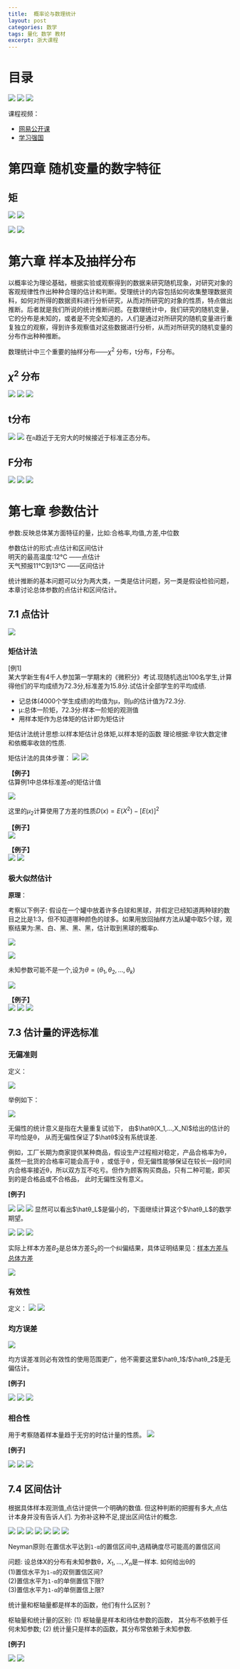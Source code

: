```yaml
---
title:  概率论与数理统计
layout: post
categories: 数学
tags: 量化 数学 教材
excerpt: 浙大课程
---
```



# 目录
![](https://suzixinblog.oss-cn-shenzhen.aliyuncs.com/20220912080837.png)
![](https://suzixinblog.oss-cn-shenzhen.aliyuncs.com/20220912080901.png)
![](https://suzixinblog.oss-cn-shenzhen.aliyuncs.com/20220912080915.png)


课程视频：
- [网易公开课](https://open.163.com/newview/movie/free?pid=MEC1U20OT&mid=MECH8CQ7S)
- [学习强国](https://www.xuexi.cn/29af4abedeeb082cd8c1443d8972ba74/9b0f04ec6509904be734f5f609a3604a.html)


# 第四章 随机变量的数字特征
## 矩
![](https://suzixinblog.oss-cn-shenzhen.aliyuncs.com/20220912104622.png)
![](https://suzixinblog.oss-cn-shenzhen.aliyuncs.com/20220912104636.png)

![](https://suzixinblog.oss-cn-shenzhen.aliyuncs.com/20220912104904.png)
![](https://suzixinblog.oss-cn-shenzhen.aliyuncs.com/20220912104919.png)

# 第六章 样本及抽样分布
以概率论为理论基础，根据实验或观察得到的数据来研究随机现象，对研究对象的客观规律性作出种种合理的估计和判断。受理统计的内容包括如何收集整理数据资料，如何对所得的数据资料进行分析研究，从而对所研究的对象的性质，特点做出推断。后者就是我们所说的统计推断问题。在数理统计中，我们研究的随机变量，它的分布是未知的，或者是不完全知道的，人们是通过对所研究的随机变量进行重复独立的观察，得到许多观察值对这些数据进行分析，从而对所研究的随机变量的分布作出种种推断。

数理统计中三个重要的抽样分布——${\chi}^2$ 分布，t分布，F分布。

## ${\chi}^2$ 分布
![](https://suzixinblog.oss-cn-shenzhen.aliyuncs.com/20220912090210.png)
![](https://suzixinblog.oss-cn-shenzhen.aliyuncs.com/20220912090236.png)
![](https://suzixinblog.oss-cn-shenzhen.aliyuncs.com/20220912090249.png)

## t分布
![](https://suzixinblog.oss-cn-shenzhen.aliyuncs.com/20220912091312.png)
![](https://suzixinblog.oss-cn-shenzhen.aliyuncs.com/20220912091323.png)
在`n`趋近于无穷大的时候接近于标准正态分布。

## F分布
![](https://suzixinblog.oss-cn-shenzhen.aliyuncs.com/20220912091421.png)
![](https://suzixinblog.oss-cn-shenzhen.aliyuncs.com/20220912091433.png)
![](https://suzixinblog.oss-cn-shenzhen.aliyuncs.com/20220912091442.png)

# 第七章 参数估计
参数:反映总体某方面特征的量，比如:合格率,均值,方差,中位数

参数估计的形式:点估计和区间估计  
明天的最高温度:12°C ——点估计  
天气预报11°C到13°C ——区间估计  


统计推断的基本问题可以分为两大类，一类是估计问题，另一类是假设检验问题，本章讨论总体参数的点估计和区间估计。

## 7.1 点估计

![](https://suzixinblog.oss-cn-shenzhen.aliyuncs.com/20220912093315.png)

### 矩估计法

[例1]  
某大学新生有4千人参加第一学期末的《微积分》考试.现随机选出100名学生,计算得他们的平均成绩为72.3分,标准差为15.8分.试估计全部学生的平均成绩.
- 记总体(4000个学生成绩)的均值为μ，则μ的估计值为72.3分.
- μ:总体一阶矩，72.3分:样本一阶矩的观测值
- 用样本矩作为总体矩的估计即为矩估计

矩估计法统计思想:以样本矩估计总体矩,以样本矩的函数
理论根据:辛钦大数定律和依概率收敛的性质.

矩估计法的具体步骤：
![](https://suzixinblog.oss-cn-shenzhen.aliyuncs.com/20220912103738.png)
![](https://suzixinblog.oss-cn-shenzhen.aliyuncs.com/20220912103748.png)

**【例子】**  
估算例1中总体标准差`σ`的矩估计值

![](https://suzixinblog.oss-cn-shenzhen.aliyuncs.com/20220912105356.png)

这里的$μ_2$计算使用了方差的性质$D(x)=E(X^2)-[E(x)]^2$

**【例子】**  
![](https://suzixinblog.oss-cn-shenzhen.aliyuncs.com/20220912105504.png)

**【例子】**  
![](https://suzixinblog.oss-cn-shenzhen.aliyuncs.com/20220912111640.png)
![](https://suzixinblog.oss-cn-shenzhen.aliyuncs.com/20220912111649.png)

### 极大似然估计
**原理**：

考察以下例子:
假设在一个罐中放着许多白球和黑球，并假定已经知道两种球的数目之比是1:3，但不知道哪种颜色的球多。如果用放回抽样方法从罐中取5个球，观察结果为:黑、白、黑、黑、黑，估计取到黑球的概率p.

![](https://suzixinblog.oss-cn-shenzhen.aliyuncs.com/20220912110841.png)

![](https://suzixinblog.oss-cn-shenzhen.aliyuncs.com/20220912110854.png)

未知参数可能不是一个,设为$θ=(θ_1,θ_2,...,θ_k)$

![](https://suzixinblog.oss-cn-shenzhen.aliyuncs.com/20220912111410.png)

**【例子】**  
![](https://suzixinblog.oss-cn-shenzhen.aliyuncs.com/20220912112441.png)
![](https://suzixinblog.oss-cn-shenzhen.aliyuncs.com/20220912112452.png)
![](https://suzixinblog.oss-cn-shenzhen.aliyuncs.com/20220912112509.png)

## 7.3 估计量的评选标准
### 无偏准则
定义： 

![](https://suzixinblog.oss-cn-shenzhen.aliyuncs.com/20220913082338.png)

举例如下：

![](https://suzixinblog.oss-cn-shenzhen.aliyuncs.com/20220913082408.png)

无偏性的统计意义是指在大量重复试验下， 由$\hatθ(X_1,...,X_N)$给出的估计的平均恰是θ， 从而无偏性保证了$\hatθ$没有系统误差.


例如，工厂长期为商家提供某种商品，假设生产过程相对稳定，产品合格率为θ，虽然一批货的合格率可能会高于θ ，或低于θ ，但无偏性能够保证在较长一段时间内合格率接近θ，所以双方互不吃亏。但作为顾客购买商品，只有二种可能，即买到的是合格品或不合格品， 此时无偏性没有意义。

**[例子]**

![](https://suzixinblog.oss-cn-shenzhen.aliyuncs.com/20220913083024.png)
![](https://suzixinblog.oss-cn-shenzhen.aliyuncs.com/20220913083049.png)
![](https://suzixinblog.oss-cn-shenzhen.aliyuncs.com/20220913083208.png)
显然可以看出$\hatθ_L$是偏小的，下面继续计算这个$\hatθ_L$的数学期望。

![](https://suzixinblog.oss-cn-shenzhen.aliyuncs.com/20220913083527.png)
![](https://suzixinblog.oss-cn-shenzhen.aliyuncs.com/20220913083534.png)
![](https://suzixinblog.oss-cn-shenzhen.aliyuncs.com/20220913083544.png)

实际上样本方差$B_2$是总体方差$S_2$的一个纠偏结果，具体证明结果见：[样本方差与总体方差](https://www.cnblogs.com/zzdbullet/p/10087196.html)

![](https://suzixinblog.oss-cn-shenzhen.aliyuncs.com/20220913083626.png)

### 有效性
定义：
![](https://suzixinblog.oss-cn-shenzhen.aliyuncs.com/20220913084055.png)
![](https://suzixinblog.oss-cn-shenzhen.aliyuncs.com/20220913084105.png)


### 均方误差
![](https://suzixinblog.oss-cn-shenzhen.aliyuncs.com/20220913084941.png)

均方误差准则必有效性的使用范围更广，他不需要这里$\hatθ_1$/$\hatθ_2$是无偏估计。

**[例子]**

![](https://suzixinblog.oss-cn-shenzhen.aliyuncs.com/20220913085419.png)
![](https://suzixinblog.oss-cn-shenzhen.aliyuncs.com/20220913085427.png)
![](https://suzixinblog.oss-cn-shenzhen.aliyuncs.com/20220913085447.png)

### 相合性
用于考察随着样本量趋于无穷的时估计量的性质。
![](https://suzixinblog.oss-cn-shenzhen.aliyuncs.com/20220913091103.png)

**[例子]**

![](https://suzixinblog.oss-cn-shenzhen.aliyuncs.com/20220913091141.png)
![](https://suzixinblog.oss-cn-shenzhen.aliyuncs.com/20220913091201.png)
![](https://suzixinblog.oss-cn-shenzhen.aliyuncs.com/20220913091208.png)

## 7.4 区间估计
根据具体样本观测值,点估计提供一个明确的数值.
但这种判断的把握有多大,点估计本身并没有告诉人们. 为弥补这种不足,提出区间估计的概念.

![](https://suzixinblog.oss-cn-shenzhen.aliyuncs.com/20220914084211.png)
![](https://suzixinblog.oss-cn-shenzhen.aliyuncs.com/20220914084228.png)
![](https://suzixinblog.oss-cn-shenzhen.aliyuncs.com/20220914084241.png)
![](https://suzixinblog.oss-cn-shenzhen.aliyuncs.com/20220914084925.png)
![](https://suzixinblog.oss-cn-shenzhen.aliyuncs.com/20220914084944.png)
![](https://suzixinblog.oss-cn-shenzhen.aliyuncs.com/20220914084955.png)
![](https://suzixinblog.oss-cn-shenzhen.aliyuncs.com/20220914085012.png)

Neyman原则:在置信水平达到`1-α`的置信区间中,选精确度尽可能高的置信区间


问题:
设总体X的分布有未知参数θ，$X_1,...,X_n$是一样本.
如何给出θ的  
(1)置信水平为`1-α`的双侧置信区间?  
(2)置信水平为`1-α`的单侧置信下限?  
(3)置信水平为`1-α`的单侧置信上限?  


统计量和枢轴量都是样本的函数，他们有什么区别？

枢轴量和统计量的区别:
(1) 枢轴量是样本和待估参数的函数， 其分布不依赖于任何未知参数;
(2) 统计量只是样本的函数，其分布常依赖于未知参数.

**[例子]**

![](https://suzixinblog.oss-cn-shenzhen.aliyuncs.com/20220914085928.png)
![](https://suzixinblog.oss-cn-shenzhen.aliyuncs.com/20220914085937.png)

